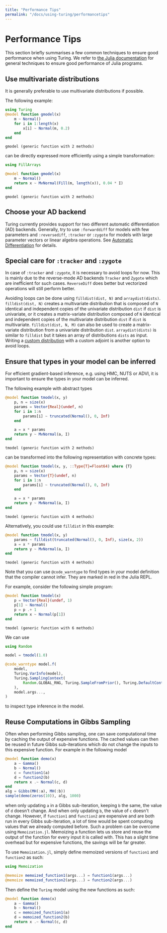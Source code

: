 ```yaml
---
title: "Performance Tips"
permalink: "/docs/using-turing/performancetips"
---
```



# Performance Tips

This section briefly summarises a few common techniques to ensure good performance when using Turing.
We refer to [the Julia documentation](https://docs.julialang.org/en/v1/manual/performance-tips/index.html) for general techniques to ensure good performance of Julia programs.

## Use multivariate distributions

It is generally preferable to use multivariate distributions if possible.

The following example:

```julia
using Turing
@model function gmodel(x)
    m ~ Normal()
    for i in 1:length(x)
        x[i] ~ Normal(m, 0.2)
    end
end
```

```
gmodel (generic function with 2 methods)
```





can be directly expressed more efficiently using a simple transformation:

```julia
using FillArrays

@model function gmodel(x)
    m ~ Normal()
    return x ~ MvNormal(Fill(m, length(x)), 0.04 * I)
end
```

```
gmodel (generic function with 2 methods)
```





## Choose your AD backend

Turing currently provides support for two different automatic differentiation (AD) backends.
Generally, try to use `:forwarddiff` for models with few parameters and `:reversediff`, `:tracker` or `:zygote` for models with large parameter vectors or linear algebra operations. See [Automatic Differentiation](autodiff) for details.

## Special care for `:tracker` and `:zygote`

In case of `:tracker` and `:zygote`, it is necessary to avoid loops for now.
This is mainly due to the reverse-mode AD backends `Tracker` and `Zygote` which are inefficient for such cases. `ReverseDiff` does better but vectorized operations will still perform better.

Avoiding loops can be done using `filldist(dist, N)` and `arraydist(dists)`. `filldist(dist, N)` creates a multivariate distribution that is composed of `N` identical and independent copies of the univariate distribution `dist` if `dist` is univariate, or it creates a matrix-variate distribution composed of `N` identical and independent copies of the multivariate distribution `dist` if `dist` is multivariate. `filldist(dist, N, M)` can also be used to create a matrix-variate distribution from a univariate distribution `dist`.  `arraydist(dists)` is similar to `filldist` but it takes an array of distributions `dists` as input. Writing a [custom distribution](advanced) with a custom adjoint is another option to avoid loops.

## Ensure that types in your model can be inferred

For efficient gradient-based inference, e.g. using HMC, NUTS or ADVI, it is important to ensure the types in your model can be inferred.

The following example with abstract types

```julia
@model function tmodel(x, y)
    p, n = size(x)
    params = Vector{Real}(undef, n)
    for i in 1:n
        params[i] ~ truncated(Normal(), 0, Inf)
    end

    a = x * params
    return y ~ MvNormal(a, I)
end
```

```
tmodel (generic function with 2 methods)
```





can be transformed into the following representation with concrete types:

```julia
@model function tmodel(x, y, ::Type{T}=Float64) where {T}
    p, n = size(x)
    params = Vector{T}(undef, n)
    for i in 1:n
        params[i] ~ truncated(Normal(), 0, Inf)
    end

    a = x * params
    return y ~ MvNormal(a, I)
end
```

```
tmodel (generic function with 4 methods)
```





Alternatively, you could use `filldist` in this example:

```julia
@model function tmodel(x, y)
    params ~ filldist(truncated(Normal(), 0, Inf), size(x, 2))
    a = x * params
    return y ~ MvNormal(a, I)
end
```

```
tmodel (generic function with 4 methods)
```





Note that you can use `@code_warntype` to find types in your model definition that the compiler cannot infer.
They are marked in red in the Julia REPL.

For example, consider the following simple program:

```julia
@model function tmodel(x)
    p = Vector{Real}(undef, 1)
    p[1] ~ Normal()
    p = p .+ 1
    return x ~ Normal(p[1])
end
```

```
tmodel (generic function with 6 methods)
```





We can use

```julia
using Random

model = tmodel(1.0)

@code_warntype model.f(
    model,
    Turing.VarInfo(model),
    Turing.SamplingContext(
        Random.GLOBAL_RNG, Turing.SampleFromPrior(), Turing.DefaultContext()
    ),
    model.args...,
)
```



to inspect type inference in the model.

## Reuse Computations in Gibbs Sampling

Often when performing Gibbs sampling, one can save computational time by caching the output of expensive functions. The cached values can then be reused in future Gibbs sub-iterations which do not change the inputs to this expensive function. For example in the following model

```julia
@model function demo(x)
    a ~ Gamma()
    b ~ Normal()
    c = function1(a)
    d = function2(b)
    return x .~ Normal(c, d)
end
alg = Gibbs(MH(:a), MH(:b))
sample(demo(zeros(10)), alg, 1000)
```



when only updating `a` in a Gibbs sub-iteration, keeping `b` the same, the value of `d` doesn't change. And when only updating `b`, the value of `c` doesn't change. However, if `function1` and `function2` are expensive and are both run in every Gibbs sub-iteration, a lot of time would be spent computing values that we already computed before. Such a problem can be overcome using `Memoization.jl`. Memoizing a function lets us store and reuse the output of the function for every input it is called with. This has a slight time overhead but for expensive functions, the savings will be far greater.

To use `Memoization.jl`, simply define memoized versions of `function1` and `function2` as such:

```julia
using Memoization

@memoize memoized_function1(args...) = function1(args...)
@memoize memoized_function2(args...) = function2(args...)
```



Then define the `Turing` model using the new functions as such:

```julia
@model function demo(x)
    a ~ Gamma()
    b ~ Normal()
    c = memoized_function1(a)
    d = memoized_function2(b)
    return x .~ Normal(c, d)
end
```

```julia
```

